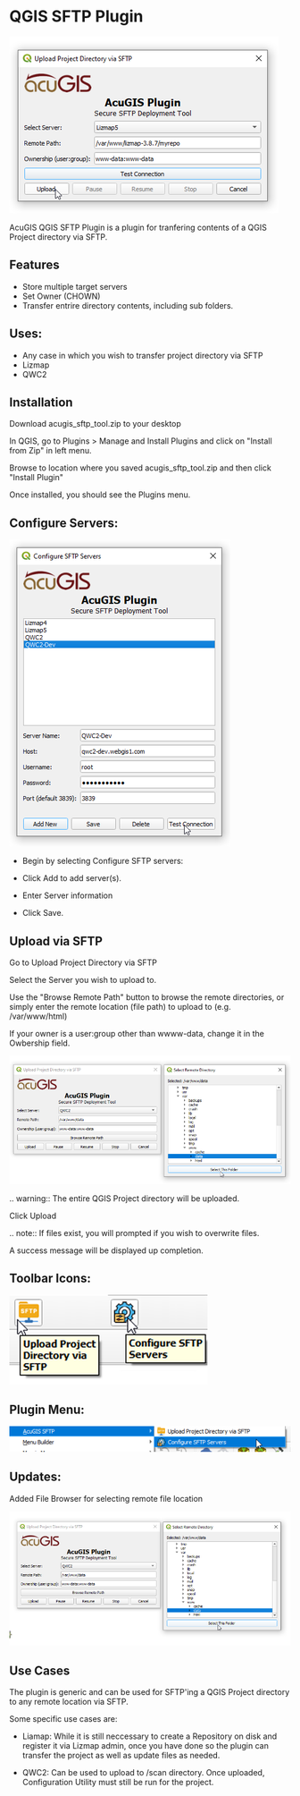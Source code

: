 # QGIS SFTP Plugin

![SFTP Upload QGIS](docs/Upload.png)

AcuGIS QGIS SFTP Plugin is a plugin for tranfering contents of a QGIS Project directory via SFTP.

## Features

- Store multiple target servers
- Set Owner (CHOWN)
- Transfer entrire directory contents, including sub folders.
  

## Uses:

- Any case in which you wish to transfer project directory via SFTP
- Lizmap
- QWC2

## Installation

Download acugis_sftp_tool.zip to your desktop

In QGIS, go to Plugins > Manage and Install Plugins and click on "Install from Zip" in left menu.

Browse to location where you saved acugis_sftp_tool.zip and then click "Install Plugin"

Once installed, you should see the Plugins menu.


## Configure Servers:

![SFTP Plugin](docs/ConfigServers.png)

- Begin by selecting Configure SFTP servers:  

- Click Add to add server(s).

- Enter Server information

- Click Save.

## Upload via SFTP

Go to Upload Project Directory via SFTP

Select the Server you wish to upload to.  

Use the "Browse Remote Path" button to browse the remote directories, or simply enter the remote location (file path) to upload to (e.g. /var/www/html)

If your owner is a user:group other than wwww-data, change it in the Owbership field.

![SFTP Plugin](docs/UploadProject.png)

.. warning::
    The entire QGIS Project directory will be uploaded.

Click Upload

.. note::
    If files exist, you will prompted if you wish to overwrite files.
    
A success message will be displayed up completion.


## Toolbar Icons:

![SFTP Plugin for QGIS](docs/PluginToolbar.fw.png)


## Plugin Menu:

![SFTP Plugin for QGIS](docs/Menu.png)

## Updates:

Added File Browser for selecting remote file location

![SFTP Plugin](docs/RemoteBrowser.png)

## Use Cases


The plugin is generic and can be used for SFTP'ing a QGIS Project directory to any remote location via SFTP.

Some specific use cases are:

- Liamap: While it is still neccessary to create a Repository on disk and register it via Lizmap admin, once you have done so the plugin can transfer the project as well as update files as needed.

- QWC2: Can be used to upload to /scan directory.  Once uploaded, Configuration Utility must still be run for the project.












